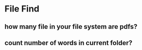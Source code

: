  # File Find

 ## how many file in your file system are pdfs?

 ## count number of words in current folder?